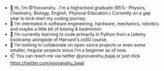 - 👋 Hi, I’m @Yoovanshu . I'm a highschool graduate (95%- Physics, Chemistry, Biology, English, Phyiscal Education.) Currently on a gap year to kick-start my coding journey.
- 👀 I’m interested in software engineering, hardware, mechanics, robotics and maybe a little bit of boxing & badminton.
- 🌱 I’m currently learning to code primarily in Python from a Udemy bootcamp alongside of Harvard's cs50 course.
- 💞️ I’m looking to collaborate on open-sorce projects or even some smaller, lregular projects since I'm a beginner as of now.
- 📫 You can reach me via twitter @yoovanshu_bajaj or just click https://twitter.com/yoovanshu_bajaj

<!---
Yoovanshu/Yoovanshu is a ✨ special ✨ repository because its `README.md` (this file) appears on your GitHub profile.
You can click the Preview link to take a look at your changes.
--->
